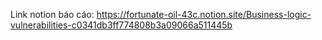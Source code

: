 Link notion báo cáo: https://fortunate-oil-43c.notion.site/Business-logic-vulnerabilities-c0341db3ff774808b3a09066a511445b

